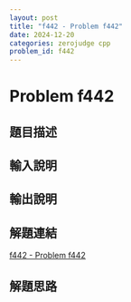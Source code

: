 ```yaml
---
layout: post
title: "f442 - Problem f442"
date: 2024-12-20
categories: zerojudge cpp
problem_id: f442
---
```


# Problem f442

## 題目描述



## 輸入說明



## 輸出說明



## 解題連結

[f442 - Problem f442](https://zerojudge.tw/ShowProblem?problemid=f442)

## 解題思路

